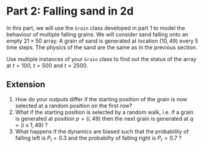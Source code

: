 # Part 2: Falling sand in 2d
In this part, we will use the `Grain` class developed in part 1 to model the behaviour of multiple falling grains. We will consider sand falling onto an empty $21 \times 50$ array. A grain of sand is generated at location $(10,49)$ every 5 time steps. The physics of the sand are the same as in the previous section. 

Use multiple instances of your `Grain` class to find out the status of the array at $t=100$, $t=500$ and $t=2500$. 

## Extension
1. How do your outputs differ if the starting position of the grain is now selected at a random position on the first row?
2. What if the starting position is selected by a random walk, i.e. if a grain is generated at position $p = (i, 49)$ then the next grain is generated at  $q = (i \pm 1, 49)$ ?
3. What happens if the dynamics are biased such that the probability of falling left is $P_l = 0.3$ and the probabilty of falling right is $P_r = 0.7$ ?
